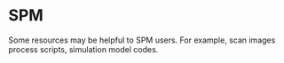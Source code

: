 # SPM
Some resources may be helpful to SPM users. For example, scan images process scripts, simulation model codes.
